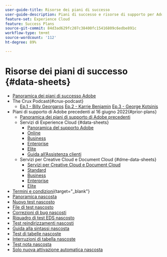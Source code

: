 ```yaml
---
user-guide-title: Risorse dei piani di successo
user-guide-description: Piani di successo e risorse di supporto per Adobe Experience Cloud e Adobe Experience Platform.
feature-set: Experience Cloud
feature: Success Plans
source-git-commit: 84d3ad629fc207c38400fc15416809c6edbe891c
workflow-type: tm+mt
source-wordcount: '112'
ht-degree: 89%

---
```



# Risorse dei piani di successo {#data-sheets}

+ [Panoramica dei piani di successo Adobe](overview.md)
+ The Crux Podcast{#crux-podcast}
   + [Ep.1 - Billy Georgaros](episode1.md)
     [Ep.2 - Karrie Benjamin](episode2.md)
     [Ep.3 - George Kotsinis](episode3.md)
+ Piani di supporto di Adobe precedenti al 16 giugno 2022{#prior-plans}
   + [Panoramica dei piani di supporto di Adobe precedenti](overview-prior-plans.md)
   + Servizi di Experience Cloud {#data-sheets}
      + [Panoramica del supporto Adobe](dx-overview.md)
      + [Online](online.md)
      + [Business](business.md)
      + [Enterprise](enterprise.md)
      + [Elite](elite.md)
      + [Guida all’Assistenza clienti](support-guide.md)
   + Servizi per Creative Cloud e Document Cloud {#dme-data-sheets}
      + [Servizi per Creative Cloud e Document Cloud](dme-overview.md)
      + [Standard](dme-standard.md)
      + [Business](dme-business.md)
      + [Enterprise](dme-enterprise.md)
      + [Elite](dme-elite.md)
+ [Termini e condizioni](https://helpx.adobe.com/it/support/programs/support-policies-terms-conditions.html){target="_blank"}
+ [Panoramica nascosta](hidden-overview.md)
+ [Nuovo test nascosto](hidden-new-test.md)
+ [File di test nascosto](hidden-test.md)
+ [Correzioni di bug nascosti](hidden/bug-fixes.md)
+ [Riquadro di test EDS nascosto](hidden/test-page.md)
+ [Test reindirizzamenti nascosti](hidden/test-redirection.md)
+ [Guida alla sintassi nascosta](hidden/syntax-style-guide.md)
+ [Test di tabelle nascoste](hidden/tables.md)
+ [Interruzioni di tabella nascoste](hidden/table-breaks.md)
+ [Test nota nascosta](hidden/note-test.md)
+ [Solo nuova attivazione automatica nascosta](hidden/autoactivate.md)

<!--
+ [Hidden table breaks](hidden/table-breaks.md)


Articles must be added to this TOC file in order to render.

Use this list format to specify links to articles and section headings that expand and collapse in the left rail of the user guide.

An article link CANNOT be used as a section heading.
-->
